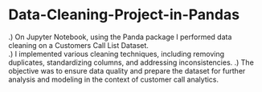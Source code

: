 # Data-Cleaning-Project-in-Pandas
.) On Jupyter Notebook, using the Panda package I performed data cleaning on a Customers Call List Dataset.  
.) I implemented various cleaning techniques, including removing duplicates, standardizing columns, and addressing inconsistencies. 
.) The objective was to ensure data quality and prepare the dataset for further analysis and modeling in the context of customer call analytics.
